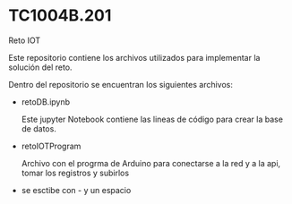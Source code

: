 # TC1004B.201
Reto IOT

Este repositorio contiene los archivos utilizados para implementar la solución del reto.

Dentro del repositorio se encuentran los siguientes archivos:

- retoDB.ipynb

    Este jupyter Notebook contiene las lineas de código para crear la base de datos.
    
- retoIOTProgram

    Archivo con el progrma de Arduino para conectarse a la red y a la api, tomar los registros y subirlos

- se esctibe con - y un espacio
